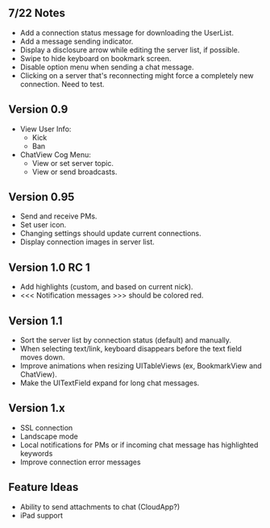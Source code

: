 ## 7/22 Notes
* Add a connection status message for downloading the UserList.
* Add a message sending indicator.
* Display a disclosure arrow while editing the server list, if possible.
* Swipe to hide keyboard on bookmark screen.
* Disable option menu when sending a chat message.
* Clicking on a server that's reconnecting might force a completely new connection. Need to test.

## Version 0.9
* View User Info:
    * Kick
    * Ban
* ChatView Cog Menu:
    * View or set server topic.
    * View or send broadcasts.

## Version 0.95
* Send and receive PMs.
* Set user icon.
* Changing settings should update current connections.
* Display connection images in server list.

## Version 1.0 RC 1
* Add highlights (custom, and based on current nick).
* <<< Notification messages >>> should be colored red.

## Version 1.1
* Sort the server list by connection status (default) and manually.
* When selecting text/link, keyboard disappears before the text field moves down.
* Improve animations when resizing UITableViews (ex, BookmarkView and ChatView).
* Make the UITextField expand for long chat messages.

## Version 1.x
* SSL connection
* Landscape mode
* Local notifications for PMs or if incoming chat message has highlighted keywords
* Improve connection error messages

## Feature Ideas
* Ability to send attachments to chat (CloudApp?)
* iPad support